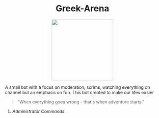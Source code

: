 <h1 align="center">Greek-Arena</h1>

<p align="center">
 <img width="200" height="200" src="https://cdn.discordapp.com/icons/362993221229346818/6531bdcf7b28b47c54d7d3770849a906.png"
</p>
    
    
A small bot with a focus on moderation, scrims, watching everything on channel but an emphasis on fun.
This bot created to make our lifes easier

> "When everything goes wrong - that's when adventure starts."

1. *Administrator Commands*
